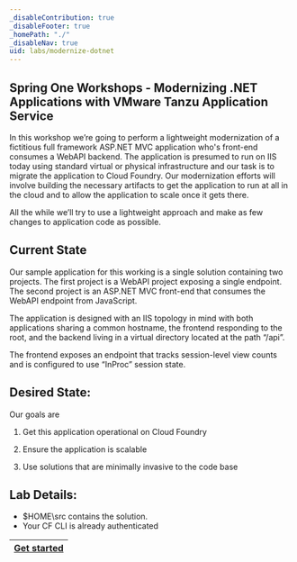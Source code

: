 ```yaml
---
_disableContribution: true
_disableFooter: true
_homePath: "./"
_disableNav: true
uid: labs/modernize-dotnet
---
```


[strigo-desktop-vs]: ~/labs/images/strigo-desktop-vs.png "Strigo windows placement with Visual Studio"

[exercise-1-link]: exercise1.md
[exercise-2-link]: exercise2.md

## Spring One Workshops - Modernizing .NET Applications with VMware Tanzu Application Service

In this workshop we’re going to perform a lightweight modernization of a fictitious full framework ASP.NET MVC application who's front-end consumes a WebAPI backend. The application is presumed to run on IIS today using standard virtual or physical infrastructure and our task is to migrate the application to Cloud Foundry. Our modernization efforts will involve building the necessary artifacts to get the application to run at all in the cloud and to allow the application to scale once it gets there.  

All the while we’ll try to use a lightweight approach and make as few changes to application code as possible.  

Current State 
----------------

Our sample application for this working is a single solution containing two projects. The first project is a WebAPI project exposing a single endpoint. The second project is an ASP.NET MVC front-end that consumes the WebAPI endpoint from JavaScript. 

The application is designed with an IIS topology in mind with both applications sharing a common hostname, the frontend responding to the root, and the backend living in a virtual directory located at the path “/api”. 

The frontend exposes an endpoint that tracks session-level view counts and is configured to use “InProc” session state. 

Desired State: 
----------------

Our goals are  

1. Get this application operational on Cloud Foundry  

1. Ensure the application is scalable  

1. Use solutions that are minimally invasive to the code base

Lab Details:
------------
* $HOME\src contains the solution. 
* Your CF CLI is already authenticated

|[Get started][exercise-1-link]|
|:--:|
